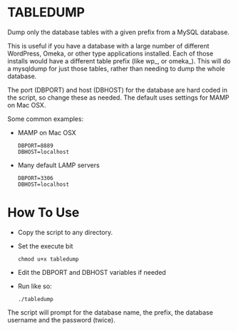 # TABLEDUMP

Dump only the database tables with a given prefix from a MySQL database.

This is useful if you have a database with a large number of different WordPress, Omeka, or other type applications installed. Each of those installs would have a different table prefix (like wp_, or omeka_). This will do a mysqldump for just those tables, rather than needing to dump the whole database.

The port (DBPORT) and host (DBHOST) for the database are hard coded in the script, so change these as needed. The default uses settings for MAMP on Mac OSX.

Some common examples:

- MAMP on Mac OSX

	  DBPORT=8889
	  DBHOST=localhost

- Many default LAMP servers
  
	  DBPORT=3306
	  DBHOST=localhost


# How To Use

- Copy the script to any directory.
- Set the execute bit

  ```
  chmod u+x tabledump
  ```

- Edit the DBPORT and DBHOST variables if needed
- Run like so:
  
  ```
  ./tabledump
  ```

The script will prompt for the database name, the prefix, the database username and the password (twice).
